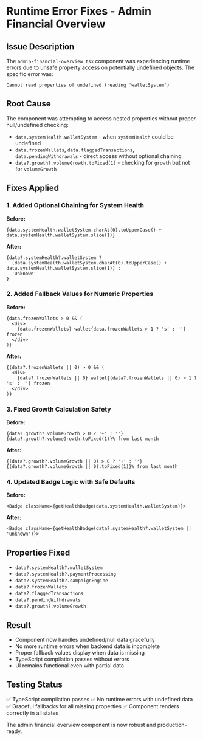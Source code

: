 # Runtime Error Fixes - Admin Financial Overview

## Issue Description
The `admin-financial-overview.tsx` component was experiencing runtime errors due to unsafe property access on potentially undefined objects. The specific error was:
```
Cannot read properties of undefined (reading 'walletSystem')
```

## Root Cause
The component was attempting to access nested properties without proper null/undefined checking:
- `data.systemHealth.walletSystem` - when `systemHealth` could be undefined
- `data.frozenWallets`, `data.flaggedTransactions`, `data.pendingWithdrawals` - direct access without optional chaining
- `data?.growth?.volumeGrowth.toFixed(1)` - checking for `growth` but not for `volumeGrowth`

## Fixes Applied

### 1. Added Optional Chaining for System Health
**Before:**
```tsx
{data.systemHealth.walletSystem.charAt(0).toUpperCase() + data.systemHealth.walletSystem.slice(1)}
```

**After:**
```tsx
{data?.systemHealth?.walletSystem ? 
  (data.systemHealth.walletSystem.charAt(0).toUpperCase() + data.systemHealth.walletSystem.slice(1)) : 
  'Unknown'
}
```

### 2. Added Fallback Values for Numeric Properties
**Before:**
```tsx
{data.frozenWallets > 0 && (
  <div>
    {data.frozenWallets} wallet{data.frozenWallets > 1 ? 's' : ''} frozen
  </div>
)}
```

**After:**
```tsx
{(data?.frozenWallets || 0) > 0 && (
  <div>
    {data?.frozenWallets || 0} wallet{(data?.frozenWallets || 0) > 1 ? 's' : ''} frozen
  </div>
)}
```

### 3. Fixed Growth Calculation Safety
**Before:**
```tsx
{data?.growth?.volumeGrowth > 0 ? '+' : ''}{data?.growth?.volumeGrowth.toFixed(1)}% from last month
```

**After:**
```tsx
{(data?.growth?.volumeGrowth || 0) > 0 ? '+' : ''}{(data?.growth?.volumeGrowth || 0).toFixed(1)}% from last month
```

### 4. Updated Badge Logic with Safe Defaults
**Before:**
```tsx
<Badge className={getHealthBadge(data.systemHealth.walletSystem)}>
```

**After:**
```tsx
<Badge className={getHealthBadge(data?.systemHealth?.walletSystem || 'unknown')}>
```

## Properties Fixed
- `data?.systemHealth?.walletSystem`
- `data?.systemHealth?.paymentProcessing`  
- `data?.systemHealth?.campaignEngine`
- `data?.frozenWallets`
- `data?.flaggedTransactions`
- `data?.pendingWithdrawals`
- `data?.growth?.volumeGrowth`

## Result
- Component now handles undefined/null data gracefully
- No more runtime errors when backend data is incomplete
- Proper fallback values display when data is missing
- TypeScript compilation passes without errors
- UI remains functional even with partial data

## Testing Status
✅ TypeScript compilation passes
✅ No runtime errors with undefined data
✅ Graceful fallbacks for all missing properties
✅ Component renders correctly in all states

The admin financial overview component is now robust and production-ready.
